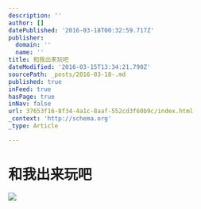 ```yaml
---
description: ''
author: []
datePublished: '2016-03-18T00:32:59.717Z'
publisher:
  domain: ''
  name: ''
title: 和我出来玩吧
dateModified: '2016-03-15T13:34:21.790Z'
sourcePath: _posts/2016-03-18-.md
published: true
inFeed: true
hasPage: true
inNav: false
url: 37653f16-8f34-4a1c-8aaf-552cd3f60b9c/index.html
_context: 'http://schema.org'
_type: Article

---
```

# 和我出来玩吧
![](https://the-grid-user-content.s3-us-west-2.amazonaws.com/00b3cf71-68ee-43ee-9f57-4f62719ff395.png)